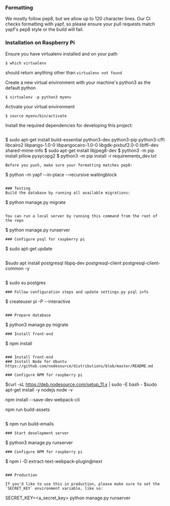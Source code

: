 ### Formatting
We mostly follow pep8, but we allow up to 120 character lines.  Our CI checks formatting with yapf, so please ensure your pull requests match yapf's pep8 style or the build will fail.

### Installation on Raspberry Pi

Ensure you have virtualenv installed and on your path

```
$ which virtualenv
```

should return anything other than `virtualenv not found`

Create a new virtual environment with your machine's python3 as the default python

```
$ virtualenv -p python3 myenv
```

Activate your virtual environment

```
$ source myenv/bin/activate
```

Install the required dependencies for developing this project:
```

```
$ sudo apt-get install build-essential python3-dev python3-pip python3-cffi libcairo2 libpango-1.0-0 libpangocairo-1.0-0 libgdk-pixbuf2.0-0 libffi-dev shared-mime-info
$ sudo apt-get install libjpeg8-dev
$ python3 -m pip install pillow pysycopg2
$ python3 -m pip install -r requirements_dev.txt
```
Before you push, make sure your formatting matches pep8:

```
$ python -m yapf --in-place --recursive waitingblock
```

### Testing
Build the database by running all available migrations:

```
$ python manage.py migrate
```

You can run a local server by running this command from the root of the repo
```
$ python manage.py runserver

```
### Configure psql for raspberry pi
```
$ sudo apt-get update

```
```
$sudo apt install postgresql libpq-dev postgresql-client 
postgresql-client-common -y
```

```
$ sudo su postgres
```
### Follow configuration steps and update settings.py psql info

```
$ createuser pi -P --interactive
```

### Prepare database
```
$ python3 manage.py migrate
```
### Install front-end
```
$ npm install
```

### Install front-end
### Install Node for Ubuntu
https://github.com/nodesource/distributions/blob/master/README.md

### Configure NPM for raspberry pi

```
$curl -sL https://deb.nodesource.com/setup_11.x | sudo -E bash -
$sudo apt-get install -y nodejs
node -v

npm install --save-dev webpack-cli

 npm run build-assets
```
```
$ npm run build-emails
```
### Start development server
```

$ python3 manage.py runserver
```
### Configure NPM for raspberry pi

```
$ npm i -D extract-text-webpack-plugin@next

```

### Production

If you'd like to use this in production, please make sure to set the `SECRET_KEY` environment variable, like so:

```
SECRET_KEY=<a_secret_key> python manage.py runserver
```

